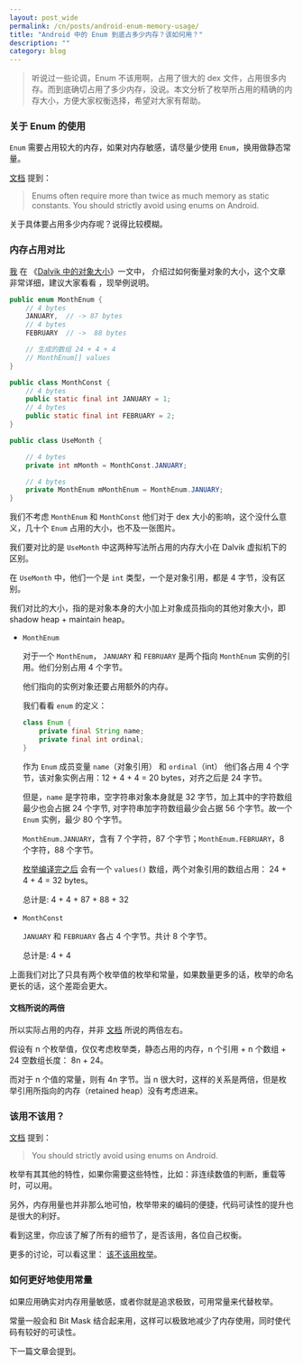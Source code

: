 ```yaml
---
layout: post_wide
permalink: /cn/posts/android-enum-memory-usage/
title: "Android 中的 Enum 到底占多少内存？该如何用？"
description: ""
category: blog
---
```


> 听说过一些论调，Enum 不该用啊，占用了很大的 dex 文件，占用很多内存。而到底确切占用了多少内存，没说。本文分析了枚举所占用的精确的内存大小，方便大家权衡选择，希望对大家有帮助。

### 关于 Enum 的使用


`Enum` 需要占用较大的内存，如果对内存敏感，请尽量少使用 `Enum`，换用做静态常量。

[文档][overhead] 提到：

> Enums often require more than twice as much memory as static constants. You should strictly avoid using enums on Android.

关于具体要占用多少内存呢？说得比较模糊。

### 内存占用对比

[我][me] 在 《[Dalvik 中的对象大小][object-size]》一文中， 介绍过如何衡量对象的大小，这个文章非常详细，建议大家看看
，现举例说明。

```java
public enum MonthEnum {
    // 4 bytes
    JANUARY,  // -> 87 bytes
    // 4 bytes
    FEBRUARY  // ->  88 bytes

    // 生成的数组 24 + 4 + 4
    // MonthEnum[] values
}

public class MonthConst {
    // 4 bytes
    public static final int JANUARY = 1;
    // 4 bytes
    public static final int FEBRUARY = 2;
}

public class UseMonth {

    // 4 bytes
    private int mMonth = MonthConst.JANUARY;

    // 4 bytes
    private MonthEnum mMonthEnum = MonthEnum.JANUARY;
}
```

我们不考虑 `MonthEnum` 和 `MonthConst` 他们对于 dex 大小的影响，这个没什么意义，几十个 `Enum` 占用的大小，也不及一张图片。

我们要对比的是 `UseMonth` 中这两种写法所占用的内存大小在 Dalvik 虚拟机下的区别。

在 `UseMonth` 中，他们一个是 `int` 类型，一个是对象引用，都是 4 字节，没有区别。

我们对比的大小，指的是对象本身的大小加上对象成员指向的其他对象大小，即 shadow heap + maintain heap。

* `MonthEnum`

    对于一个 `MonthEnum`， `JANUARY` 和 `FEBRUARY` 是两个指向 `MonthEnum` 实例的引用。他们分别占用 4 个字节。
    
    他们指向的实例对象还要占用额外的内存。
    
    我们看看 `enum` 的定义：
    
    ```java
    class Enum {
        private final String name;
        private final int ordinal;
    }
    ```
    
    作为 `Enum` 成员变量 `name`（对象引用） 和 `ordinal`（int） 他们各占用 4 个字节，该对象实例占用：12 + 4 + 4 = 20 bytes，对齐之后是 24 字节。
    
    但是，`name` 是字符串，空字符串对象本身就是 32 字节，加上其中的字符数组最少也会占据 24 个字节, 对字符串加字符数组最少会占据 56 个字节。故一个 `Enum` 实例，最少 80 个字节。
    
    `MonthEnum.JANUARY`，含有 7 个字符，87 个字节；`MonthEnum.FEBRUARY`，8 个字符，88 个字节。

    [枚举编译完之后][how-much-memory-do-enums-take] 会有一个 `values()` 数组，两个对象引用的数组占用： 24 + 4 + 4 = 32 bytes。

    总计是: 4 + 4 + 87 + 88 + 32

* `MonthConst`

    `JANUARY` 和 `FEBRUARY` 各占 4 个字节。共计 8 个字节。

    总计是: 4 + 4

上面我们对比了只具有两个枚举值的枚举和常量，如果数量更多的话，枚举的命名更长的话，这个差距会更大。

#### 文档所说的两倍

所以实际占用的内存，并非 [文档][overhead] 所说的两倍左右。

假设有 n 个枚举值，仅仅考虑枚举类，静态占用的内存，n 个引用 + n 个数组 + 24 空数组长度： 8n + 24。

而对于 n 个值的常量，则有 4n 字节。当 n 很大时，这样的关系是两倍，但是枚举引用所指向的内存（retained heap）没有考虑进来。

### 该用不该用？

[文档][overhead] 提到：

> You should strictly avoid using enums on Android.

枚举有其其他的特性，如果你需要这些特性，比如：非连续数值的判断，重载等时，可以用。

另外，内存用量也并非那么地可怕，枚举带来的编码的便捷，代码可读性的提升也是很大的利好。

看到这里，你应该了解了所有的细节了，是否该用，各位自己权衡。

更多的讨论，可以看这里： [该不该用枚举][should-i-strictly-avoid-using-enums-on-android]。

### 如何更好地使用常量

如果应用确实对内存用量敏感，或者你就是追求极致，可用常量来代替枚举。

常量一般会和 Bit  Mask 结合起来用，这样可以极致地减少了内存使用，同时使代码有较好的可读性。

下一篇文章会提到。

[overhead]:         http://developer.android.com/training/articles/memory.html#Overhead
[object-size]:      http://www.liaohuqiu.net/posts/android-object-size-dalvik/
[me]:               http://www.liaohuqiu.net/posts/android-object-size-dalvik/
[how-much-memory-do-enums-take]:        http://stackoverflow.com/questions/143285/how-much-memory-do-enums-take
[should-i-strictly-avoid-using-enums-on-android]:   http://stackoverflow.com/questions/29183904/should-i-strictly-avoid-using-enums-on-android
